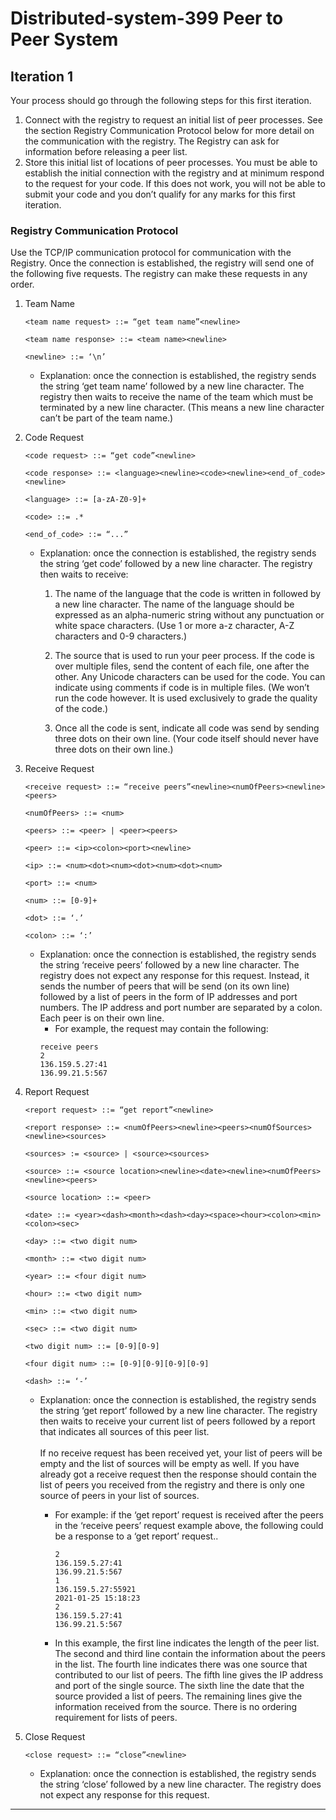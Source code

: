 # Distributed-system-399  Peer to Peer System

## Iteration 1

Your process should go through the following steps for this first iteration.
1. Connect with the registry to request an initial list of peer processes. See the section Registry
Communication Protocol below for more detail on the communication with the registry. The Registry
can ask for information before releasing a peer list.
2. Store this initial list of locations of peer processes.
You must be able to establish the initial connection with the registry and at minimum respond to the request for
your code. If this does not work, you will not be able to submit your code and you don’t qualify for any marks
for this first iteration.

### Registry Communication Protocol
Use the TCP/IP communication protocol for communication with the Registry. Once the connection is
established, the registry will send one of the following five requests. The registry can make these requests in
any order.

1. Team Name 
    ``` text
    <team name request> ::= “get team name”<newline>
    
    <team name response> ::= <team name><newline>
    
    <newline> ::= ‘\n’
    ```
    - Explanation: once the connection is established, the registry sends the string ‘get team name’ followed by a new
line character. The registry then waits to receive the name of the team which must be terminated by a new line
character. (This means a new line character can’t be part of the team name.)

2. Code Request
    ``` text  
    <code request> ::= “get code”<newline>
    
    <code response> ::= <language><newline><code><newline><end_of_code><newline>
    
    <language> ::= [a-zA-Z0-9]+
    
    <code> ::= .*
    
    <end_of_code> ::= “...”
    ```
    - Explanation: once the connection is established, the registry sends the string ‘get code’ followed by a new line character. The registry then waits to receive:
      1. The name of the language that the code is written in followed by a new line character. The name of the language should be expressed as an alpha-numeric string without any punctuation or white space characters. (Use 1 or more a-z character, A-Z characters and 0-9 characters.) 
   
      2. The source that is used to run your peer process. If the code is over multiple files, send the content of each file, one after the other. Any Unicode characters can be used for the code. You can indicate using comments if code is in multiple files. (We won’t run the code however. It is used exclusively to grade the quality of the code.)

      3. Once all the code is sent, indicate all code was send by sending three dots on their own line. (Your code itself should never have three dots on their own line.)

3. Receive Request 
    ``` text 
    <receive request> ::= “receive peers”<newline><numOfPeers><newline><peers>
    
    <numOfPeers> ::= <num>
    
    <peers> ::= <peer> | <peer><peers>
    
    <peer> ::= <ip><colon><port><newline>
    
    <ip> ::= <num><dot><num><dot><num><dot><num>
    
    <port> ::= <num>
    
    <num> ::= [0-9]+
    
    <dot> ::= ‘.’
    
    <colon> ::= ‘:’
    ```
    - Explanation: once the connection is established, the registry sends the string ‘receive peers’ followed by a new line character. The registry does not expect any response for this request. Instead, it sends the number of peers that will be send (on its own line) followed by a list of peers in the form of IP addresses and port numbers. The IP address and port number are separated by a colon. Each peer is on their own line.
        - For example, the request may contain the following:
         ``` text
         receive peers
         2
         136.159.5.27:41
         136.99.21.5:567
         ```  
4. Report Request 
    ``` text
    <report request> ::= “get report”<newline>

    <report response> ::= <numOfPeers><newline><peers><numOfSources><newline><sources>
    
    <sources> := <source> | <source><sources>
    
    <source> ::= <source location><newline><date><newline><numOfPeers><newline><peers>
    
    <source location> ::= <peer>
    
    <date> ::= <year><dash><month><dash><day><space><hour><colon><min><colon><sec>
    
    <day> ::= <two digit num>
    
    <month> ::= <two digit num>
    
    <year> ::= <four digit num>
    
    <hour> ::= <two digit num>
    
    <min> ::= <two digit num>
    
    <sec> ::= <two digit num>
    
    <two digit num> ::= [0-9][0-9]
    
    <four digit num> ::= [0-9][0-9][0-9][0-9]
    
    <dash> ::= ‘-’
    ```
    - Explanation: once the connection is established, the registry sends the string ‘get report’ followed by a new line character. The registry then waits to receive your current list of peers followed by a report that indicates all sources of this peer list. <br><br>
    If no receive request has been received yet, your list of peers will be empty and the list of sources will be empty as well. If you have already got a receive request then the response should contain the list of peers you received from the registry and there is only one source of peers in your list of sources.

      - For example: if the ‘get report’ request is received after the peers in the ‘receive peers’ request example above, the following could be a response to a ‘get report’ request..
         ``` text
         2
         136.159.5.27:41
         136.99.21.5:567
         1
         136.159.5.27:55921
         2021-01-25 15:18:23
         2
         136.159.5.27:41
         136.99.21.5:567
         ```
      - In this example, the first line indicates the length of the peer list. The second and third line contain the information about the peers in the list. The fourth line indicates there was one source that contributed to our list of peers. The fifth line gives the IP address and port of the single source. The sixth line the date that the source provided a list of peers. The remaining lines give the information received from the source. There is no ordering requirement for lists of peers.

5. Close Request 
    ``` text
    <close request> ::= “close”<newline>
    ```
    - Explanation: once the connection is established, the registry sends the string ‘close’ followed by a new line character. The registry does not expect any response for this request.
___
